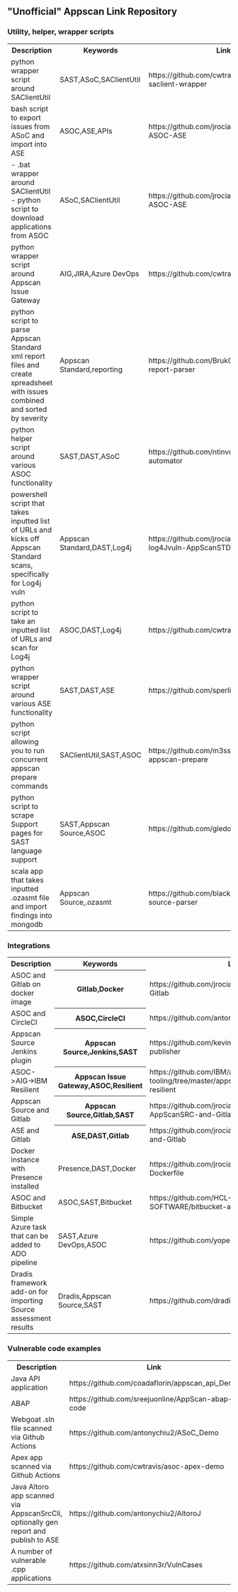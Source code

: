 ## "Unofficial" Appscan Link Repository

### Utility, helper, wrapper scripts

<table>
    <tr><th>Description</th><th>Keywords</th><th>Link</th></tr>
    <tr><td>python wrapper script around SAClientUtil</td><td>SAST,ASoC,SAClientUtil</td><td>https://github.com/cwtravis/python-saclient-wrapper</td></tr>
    <tr><td>bash script to export issues from ASoC and import into ASE</td><td>ASOC,ASE,APIs</td><td>https://github.com/jrocia/ImportAppIssues-ASOC-ASE</td></tr>
    <tr><td>- .bat wrapper around SAClientUtil<br>- python script to download applications from ASOC</td><td>ASoC,SAClientUtil</td><td>https://github.com/jrocia/ImportAppIssues-ASOC-ASE</td></tr>
    <tr><td>python wrapper script around Appscan Issue Gateway</td><td>AIG,JIRA,Azure DevOps</td><td>https://github.com/cwtravis/AIMG_Client</td></tr>
    <tr><td>python script to parse Appscan Standard xml report files and create spreadsheet with issues combined and sorted by severity</td><td>Appscan Standard,reporting</td><td>https://github.com/Bruk0ut/appscan-xml-report-parser</td></tr>
    <tr><td>python helper script around various ASOC functionality</td><td>SAST,DAST,ASoC</td><td>https://github.com/ntinvo/appscan-automator</td></tr>
    <tr><td>powershell script that takes inputted list of URLs and kicks off Appscan Standard scans, specifically for Log4j vuln</td><td>Appscan Standard,DAST,Log4j</td><td>https://github.com/jrocia/Search-log4Jvuln-AppScanSTD</td></tr>
    <tr><td>python script to take an inputted list of URLs and scan for Log4j</td><td>ASOC,DAST,Log4j</td><td>https://github.com/cwtravis/asoc_dast_spray</td></tr>
    <tr><td>python wrapper script around various ASE functionality</td><td>SAST,DAST,ASE</td><td>https://github.com/sperlis/ase-apis</td></tr>
    <tr><td>python script allowing you to run concurrent appscan prepare commands</td><td>SAClientUtil,SAST,ASOC</td><td>https://github.com/m3ssap0/massive-appscan-prepare</td></tr>
    <tr><td>python script to scrape Support pages for SAST language support</td><td>SAST,Appscan Source,ASOC</td><td>https://github.com/gledonne/appscanlangs</td></tr>
    <tr><td>scala app that takes inputted .ozasmt file and import findings into mongodb</td><td>Appscan Source,.ozasmt</td><td>https://github.com/blackboard/appscan-source-parser</td></tr>
    
</table>

### Integrations
<table>
    <tr><th>Description</th><th>Keywords</th><th>Link</th></tr>
    <tr><td>ASOC and Gitlab on docker image</td><th>Gitlab,Docker</td><td>https://github.com/jrocia/Integration-ASoC-and-Gitlab</td></tr>
    <tr><td>ASOC and CircleCI</td><th>ASOC,CircleCI</td><td>https://github.com/antonychiu2/CircleCI</td></tr>
    <tr><td>Appscan Source Jenkins plugin</td><th>Appscan Source,Jenkins,SAST</td><td>https://github.com/kevinfealey/appscanenterprise-publisher</td></tr>
    <tr><td>ASOC->AIG->IBM Resilient</td><th>Appscan Issue Gateway,ASOC,Resilient</td><td>https://github.com/IBM/asoc-devops-tooling/tree/master/appscan-issue-gateway-resilient</td></tr>
    <tr><td>Appscan Source and Gitlab</td><th>Appscan Source,Gitlab,SAST</td><td>https://github.com/jrocia/Integration-AppScanSRC-and-Gitlab</td></tr>
    <tr><td>ASE and Gitlab</td><th>ASE,DAST,Gitlab</td><td>https://github.com/jrocia/Integration-ASE-DAST-and-Gitlab</td></tr>
    <tr><td>Docker instance with Presence installed</td><td>Presence,DAST,Docker</td><td>https://github.com/jrocia/AppScanPresence-Dockerfile</td></tr>
    <tr><td>ASOC and Bitbucket</td><td>ASOC,SAST,Bitbucket</td><td>https://github.com/HCL-TECH-SOFTWARE/bitbucket-asoc-sast</td></tr>
    <tr><td>Simple Azure task that can be added to ADO pipeline</td><td>SAST,Azure DevOps,ASOC</td><td>https://github.com/yopez83/Azure-Task-AppScan</td></tr>
    <tr><td>Dradis framework add-on for importing Source assessment results</td><td>Dradis,Appscan Source,SAST</td><td>https://github.com/dradis/dradis-appscan</td></tr>
    
</table>

### Vulnerable code examples

<table>
    <tr><th>Description</th><th>Link</th></tr>
    <tr><td>Java API application</td><td>https://github.com/coadaflorin/appscan_api_Demo</td></tr>
    <tr><td>ABAP</td><td>https://github.com/sreejuonline/AppScan-abap-code</td></tr>
    <tr><td>Webgoat .sln file scanned via Github Actions</td><td>https://github.com/antonychiu2/ASoC_Demo</td></tr>
    <tr><td>Apex app scanned via Github Actions</td><td>https://github.com/cwtravis/asoc-apex-demo</td></tr>
    <tr><td>Java Altoro app scanned via AppscanSrcCli, optionally gen report and publish to ASE</td><td>https://github.com/antonychiu2/AltoroJ</td></tr>
    <tr><td>A number of vulnerable .cpp applications</td><td>https://github.com/atxsinn3r/VulnCases</td></tr>
</table>
